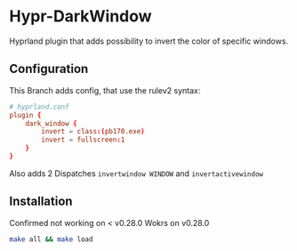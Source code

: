 # Hypr-DarkWindow
Hyprland plugin that adds possibility to invert the color of specific windows.

## Configuration
This Branch adds config, that use the rulev2 syntax:
```conf
# hyprland.conf
plugin {
    dark_window {
        invert = class:(pb170.exe)
        invert = fullscreen:1
    }
}
```

Also adds 2 Dispatches `invertwindow WINDOW` and `invertactivewindow`

## Installation
Confirmed not working on < v0.28.0
Wokrs on v0.28.0
```sh
make all && make load
```
